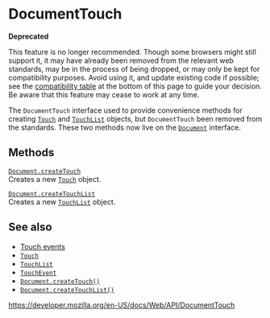# DocumentTouch

**Deprecated**

This feature is no longer recommended. Though some browsers might still support it, it may have already been removed from the relevant web standards, may be in the process of being dropped, or may only be kept for compatibility purposes. Avoid using it, and update existing code if possible; see the [compatibility table](#browser_compatibility) at the bottom of this page to guide your decision. Be aware that this feature may cease to work at any time.

The `DocumentTouch` interface used to provide convenience methods for creating [`Touch`](touch) and [`TouchList`](touchlist) objects, but `DocumentTouch` been removed from the standards. These two methods now live on the [`Document`](document) interface.

## Methods

[`Document.createTouch`](document/createtouch)  
Creates a new [`Touch`](touch) object.

[`Document.createTouchList`](document/createtouchlist)  
Creates a new [`TouchList`](touchlist) object.

## See also

- [Touch events](touch_events)
- [`Touch`](touch)
- [`TouchList`](touchlist)
- [`TouchEvent`](touchevent)
- [`Document.createTouch()`](document/createtouch)
- [`Document.createTouchList()`](document/createtouchlist)

<a href="https://developer.mozilla.org/en-US/docs/Web/API/DocumentTouch" class="_attribution-link">https://developer.mozilla.org/en-US/docs/Web/API/DocumentTouch</a>
